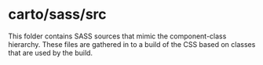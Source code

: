 # carto/sass/src

This folder contains SASS sources that mimic the component-class hierarchy. These files
are gathered in to a build of the CSS based on classes that are used by the build.
